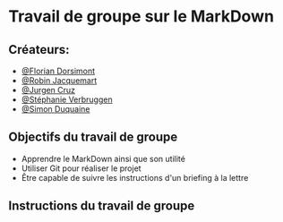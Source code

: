 # Travail de groupe sur le MarkDown

## Créateurs:
- [@Florian Dorsimont](https://github.com/THE-HYPOCHRIST)
- [@Robin Jacquemart](https://github.com/JackRob)
- [@Jurgen Cruz](https://github.com/jcruz97)
- [@Stéphanie Verbruggen](https://github.com/Stalsa)
- [@Simon Duquaine](https://github.com/simonduquaine)  
  

## Objectifs du travail de groupe 
- Apprendre le MarkDown ainsi que son utilité
- Utiliser Git pour réaliser le projet
- Être capable de suivre les instructions d'un briefing à la lettre  
  
## Instructions du travail de groupe

